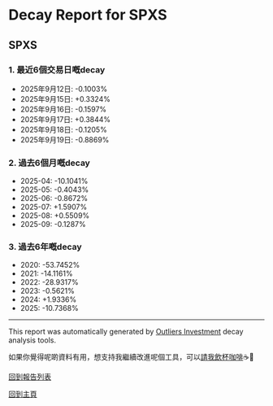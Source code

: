 # Decay Report for SPXS

## SPXS

### 1. 最近6個交易日嘅decay

- 2025年9月12日: -0.1003%
- 2025年9月15日: +0.3324%
- 2025年9月16日: -0.1597%
- 2025年9月17日: +0.3844%
- 2025年9月18日: -0.1205%
- 2025年9月19日: -0.8869%

### 2. 過去6個月嘅decay

- 2025-04: -10.1041%
- 2025-05: -0.4043%
- 2025-06: -0.8672%
- 2025-07: +1.5907%
- 2025-08: +0.5509%
- 2025-09: -0.1287%

### 3. 過去6年嘅decay

- 2020: -53.7452%
- 2021: -14.1161%
- 2022: -28.9317%
- 2023: -0.5621%
- 2024: +1.9336%
- 2025: -10.7368%

------------------------------
This report was automatically generated by [Outliers Investment](https://outliersecon.github.io/Outliers-Investment/) decay analysis tools.

如果你覺得呢啲資料有用，想支持我繼續改進呢個工具，可以[請我飲杯咖啡](https://buymeacoffee.com/outliersecon)☕🙏

[回到報告列表](https://outliersecon.github.io/Outliers-Investment/reports/reports_public)

[回到主頁](https://outliersecon.github.io/Outliers-Investment/)